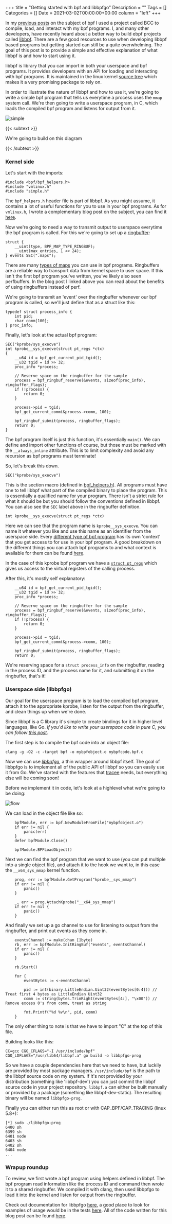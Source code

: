 +++
title = "Getting started with bpf and libbpfgo"
Description = ""
Tags = []
Categories = []
Date = 2021-03-02T00:00:00+00:00
column = "left"
+++

In my [previous posts](/blog/tracing-go-functions-with-ebpf-part-1) on the subject of bpf I used a project called BCC to compile, load, and interact with my bpf programs. I, and many other developers, have recently heard about a better way to build ebpf projects called [libbpf](https://github.com/libbpf/libbpf). There are a few good resources to use when developing libbpf based programs but getting started can still be a quite overwhelming. The goal of this post is to provide a simple and effective explanation of what libbpf is and how to start using it.

libbpf is library that you can import in both your userspace and bpf programs. It provides developers with an API for loading and interacting with bpf programs. It is maintained in the linux kernel [source tree](https://git.kernel.org/pub/scm/linux/kernel/git/bpf/bpf-next.git/tree/tools/lib/bpf) which makes it a very promising package to rely on.

In order to illustrate the nature of libbpf and how to use it, we're going to write a simple bpf program that tells us everytime a process uses the `mmap` system call. We're then going to write a userspace program, in C, which loads the compiled bpf program and listens for output from it. 

![simple](/libbpf/simple_diagram.png)

{{< subtext >}}

We're going to build on this diagram

{{< /subtext >}}

### Kernel side

Let's start with the imports:

```
#include <bpf/bpf_helpers.h>  
#include "vmlinux.h"
#include "simple.h"
```

The `bpf_helpers.h` header file is part of libbpf. As you might assume, it contains a lot of useful functions for you to use in your bpf programs. As for `vmlinux.h`, I wrote a complementary blog post on the subject, you can find it [here](/blog/vmlinux-header).



Now we're going to need a way to transmit output to userspace everytime the bpf program is called. For this we're going to set up a [ringbuffer](https://nakryiko.com/posts/bpf-ringbuf/):

```
struct {
    __uint(type, BPF_MAP_TYPE_RINGBUF);
    __uint(max_entries, 1 << 24);
} events SEC(".maps");
```

There are many [types of maps](https://elixir.bootlin.com/linux/v5.11.2/source/include/uapi/linux/bpf.h#L130) you can use in bpf programs. Ringbuffers are a reliable way to transport data from kernel space to user space. If this isn't the first bpf program you've written, you've likely also seen perfbuffers. In the blog post I linked above you can read about the benefits of using ringbuffers instead of perf.

We're going to transmit an 'event' over the ringbuffer whenever our bpf program is called, so we'll just define that as a struct like this:

```
typedef struct process_info {
    int pid;
    char comm[100];
} proc_info;
```

Finally, let's look at the actual bpf program:

```
SEC("kprobe/sys_execve")
int kprobe__sys_execve(struct pt_regs *ctx)
{
    __u64 id = bpf_get_current_pid_tgid();
    __u32 tgid = id >> 32;
    proc_info *process;

    // Reserve space on the ringbuffer for the sample
    process = bpf_ringbuf_reserve(&events, sizeof(proc_info), ringbuffer_flags);
    if (!process) {
        return 0;
    }

    process->pid = tgid;
    bpf_get_current_comm(&process->comm, 100);

    bpf_ringbuf_submit(process, ringbuffer_flags);
    return 0;
}
```

The bpf program itself is just this function, it's essentially `main()`. We can define and import other functions of course, but those must be marked with the `__always_inline` attribute. This is to limit complexity and avoid any recursion as bpf programs must terminate! 

So, let's break this down.

```
SEC("kprobe/sys_execve")
```

This is the section macro (defined in [bpf_helpers.h](https://git.kernel.org/pub/scm/linux/kernel/git/bpf/bpf-next.git/tree/tools/lib/bpf/bpf_helpers.h#n25)). All programs must have one to tell libbpf what part of the compiled binary to place the program. This is essentially a qualified name for your program. There isn't a strict rule for what it should be but you should follow the conventions defined in libbpf. You can also see the `SEC` label above in the ringbuffer definition.

```
int kprobe__sys_execve(struct pt_regs *ctx)
```

Here we can see that the program name is `kprobe__sys_execve`. You can name it whatever you like and use this name as an identifier from the userspace side. Every [different type of bpf program](https://elixir.bootlin.com/linux/v5.11.2/source/include/uapi/linux/bpf.h#L171) has its own 'context' that you get access to for use in your bpf program. A good breakdown on the different things you can attach bpf programs to and what context is available for them can be found [here](https://blogs.oracle.com/linux/notes-on-bpf-1). 

In the case of this kprobe bpf program we have a [`struct pt_regs`](https://elixir.bootlin.com/linux/v5.11.2/source/arch/x86/include/asm/ptrace.h#L12) which gives us access to the virtual registers of the calling process.

After this, it's mostly self explanatory:

```
    __u64 id = bpf_get_current_pid_tgid();
    __u32 tgid = id >> 32;
    proc_info *process;

    // Reserve space on the ringbuffer for the sample
    process = bpf_ringbuf_reserve(&events, sizeof(proc_info), ringbuffer_flags);
    if (!process) {
        return 0;
    }

    process->pid = tgid;
    bpf_get_current_comm(&process->comm, 100);

    bpf_ringbuf_submit(process, ringbuffer_flags);
    return 0;
```

We're reserving space for a `struct process_info` on the ringbuffer, reading in the process ID, and the process name for it, and submitting it on the ringbuffer, that's it! 

### Userspace side (libbpfgo)

Our goal for the userspace program is to load the compiled bpf program, attach it to the appropriate kprobe, listen for the output from the ringbuffer, and clean things up when we're done.

Since libbpf is a C library it's simple to create bindings for it in higher level languages, like Go. _If you'd like to write your userspace code in pure C, you can follow [this post](https://nakryiko.com/posts/bpf-portability-and-co-re/)._

The first step is to compile the bpf code into an object file:

`clang -g -O2 -c -target bpf -o mybpfobject.o mybpfcode.bpf.c`

Now we can use _[libbpfgo](https://github.com/aquasecurity/tracee/blob/main/libbpfgo)_, a thin wrapper around libbpf itself. The goal of libbpfgo is to implement all of the public API of libbpf so you can easily use it from Go. We've started with the features that [tracee](https://github.com/aquasecurity/tracee) needs, but everything else will be coming soon!

Before we implement it in code, let's look at a highlevel what we're going to be doing:

![flow](/libbpf/bpf-basic-flow.png)

We can load in the object file like so:

```
    bpfModule, err := bpf.NewModuleFromFile("mybpfobject.o")
    if err != nil {
        panic(err)
    }
    defer bpfModule.Close()

    bpfModule.BPFLoadObject()
```

Next we can find the bpf program that we want to use (you can put multiple into a single object file), and attach it to the hook we want to, in this case the `__x64_sys_mmap` kernel function.

```
    prog, err := bpfModule.GetProgram("kprobe__sys_mmap")
    if err != nil {
        panic()
    }

    _, err = prog.AttachKprobe("__x64_sys_mmap")
    if err != nil {
        panic()
    }
```

And finally we set up a go channel to use for listening to output from the ringbuffer, and print out events as they come in.

```
    eventsChannel := make(chan []byte)
    rb, err := bpfModule.InitRingBuf("events", eventsChannel)
    if err != nil {
        panic()
    }

    rb.Start()

    for {
        eventBytes := <-eventsChannel

        pid := int(binary.LittleEndian.Uint32(eventBytes[0:4])) // Treat first 4 bytes as LittleEndian Uint32
        comm := string(bytes.TrimRight(eventBytes[4:], "\x00")) // Remove excess 0's from comm, treat as string
        
        fmt.Printf("%d %v\n", pid, comm)
	}
```

The only other thing to note is that we have to import "C" at the top of this file.

Building looks like this:

`CC=gcc CGO_CFLAGS="-I /usr/include/bpf" CGO_LDFLAGS="/usr/lib64/libbpf.a" go build -o libbpfgo-prog`

So we have a couple dependencies here that we need to have, but luckily are provided by most package managers. `/usr/include/bpf` is the path to the libbpf source code on my system. If it's not provided by your distribution (something like 'libbpf-dev') you can just commit the libbpf source code in your project repository. `libbpf.a` can either be built manually or provided by a package (something like libbpf-dev-static). The resulting binary will be named `libbpfgo-prog`.

Finally you can either run this as root or with CAP_BPF/CAP_TRACING (linux 5.8+):

```
[*] sudo ./libbpfgo-prog
6400 sh
6399 sh
6401 node
6403 sh
6402 sh
6404 node
...
```

### Wrapup roundup

To review, we first wrote a bpf program using helpers defined in libbpf. The bpf program read information like the process ID and command then wrote it to a shared ringbuffer. We compiled it with clang, then used libbpfgo to load it into the kernel and listen for output from the ringbuffer.

Check out documentation for libbpfgo [here](https://pkg.go.dev/github.com/aquasecurity/tracee/libbpfgo), a good place to look for examples of usage would be in the tests [here](https://github.com/aquasecurity/tracee/tree/main/libbpfgo/selftest). All of the code written for this blog post can be found [here](https://github.com/grantseltzer/libbpfgo-example).